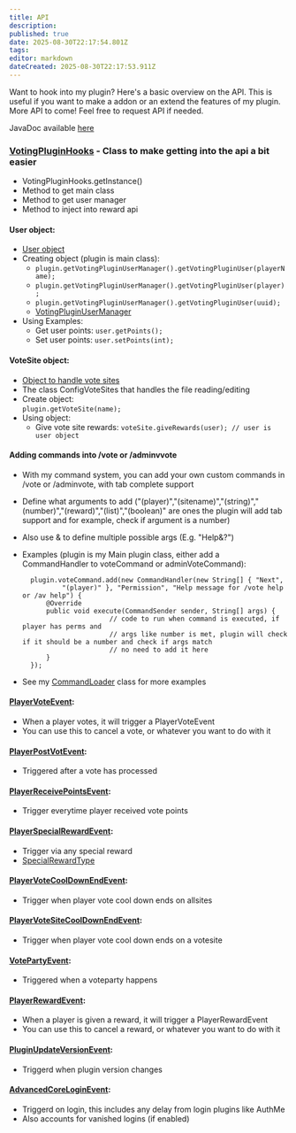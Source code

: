 ```yaml
---
title: API
description: 
published: true
date: 2025-08-30T22:17:54.801Z
tags: 
editor: markdown
dateCreated: 2025-08-30T22:17:53.911Z
---
```


Want to hook into my plugin? Here's a basic overview on the API. This is useful if you want to make a addon or an extend the features of my plugin. More API to come! Feel free to request API if needed.

JavaDoc available [here](http://bencodez.github.io/VotingPlugin/)

### [VotingPluginHooks](https://bencodez.github.io/VotingPlugin/com/bencodez/votingplugin/VotingPluginHooks.html) - Class to make getting into the api a bit easier
- VotingPluginHooks.getInstance()
- Method to get main class
- Method to get user manager
- Method to inject into reward api

#### User object:
- [User object](https://bencodez.github.io/VotingPlugin/com/bencodez/votingplugin/user/VotingPluginUser.html)
- Creating object (plugin is main class):  
  - `plugin.getVotingPluginUserManager().getVotingPluginUser(playerName);`
  - `plugin.getVotingPluginUserManager().getVotingPluginUser(player);`
  - `plugin.getVotingPluginUserManager().getVotingPluginUser(uuid);`
  - [VotingPluginUserManager](https://bencodez.github.io/VotingPlugin/com/bencodez/votingplugin/user/UserManager.html)
- Using Examples:  
  - Get user points: `user.getPoints();`  
  - Set user points: `user.setPoints(int);`  

#### VoteSite object:
- [Object to handle vote sites](https://bencodez.github.io/VotingPlugin/com/bencodez/votingplugin/objects/VoteSite.html)
- The class ConfigVoteSites that handles the file reading/editing
- Create object:   
    `plugin.getVoteSite(name);`
- Using object:
  - Give vote site rewards: `voteSite.giveRewards(user); // user is user object`

#### Adding commands into /vote or /adminvvote
- With my command system, you can add your own custom commands in /vote or /adminvote, with tab complete support
- Define what arguments to add ("(player)","(sitename)","(string)","(number)","(reward)","(list)","(boolean)" are ones the plugin will add tab support and for example, check if argument is a number)
- Also use & to define multiple possible args (E.g. "Help&?")
- Examples (plugin is my Main plugin class, either add a CommandHandler to voteCommand or adminVoteCommand):  

        plugin.voteCommand.add(new CommandHandler(new String[] { "Next",
				"(player)" }, "Permission", "Help message for /vote help or /av help") {
			@Override
			public void execute(CommandSender sender, String[] args) {
                            // code to run when command is executed, if player has perms and
                            // args like number is met, plugin will check if it should be a number and check if args match
                            // no need to add it here
			}
		});
- See my [CommandLoader](https://github.com/BenCodez/VotingPlugin/blob/master/VotingPlugin/src/com/bencodez/votingplugin/commands/CommandLoader.java) class for more examples

#### [PlayerVoteEvent](https://bencodez.github.io/VotingPlugin/com/bencodez/votingplugin/events/PlayerVoteEvent.html):
- When a player votes, it will trigger a PlayerVoteEvent
- You can use this to cancel a vote, or whatever you want to do with it

#### [PlayerPostVotEvent](https://bencodez.github.io/VotingPlugin/com/bencodez/votingplugin/events/PlayerPostVoteEvent.html):
- Triggered after a vote has processed

#### [PlayerReceivePointsEvent](https://bencodez.github.io/VotingPlugin/com/bencodez/votingplugin/events/PlayerReceivePointsEvent.html):
- Trigger everytime player received vote points

#### [PlayerSpecialRewardEvent](https://bencodez.github.io/VotingPlugin/com/bencodez/votingplugin/events/PlayerSpecialRewardEvent.html):
- Trigger via any special reward
- [SpecialRewardType](https://bencodez.github.io/VotingPlugin/com/bencodez/votingplugin/events/SpecialRewardType.html)

#### [PlayerVoteCoolDownEndEvent](https://bencodez.github.io/VotingPlugin/com/bencodez/votingplugin/events/PlayerVoteCoolDownEndEvent.html):
- Trigger when player vote cool down ends on allsites

#### [PlayerVoteSiteCoolDownEndEvent](https://bencodez.github.io/VotingPlugin/com/bencodez/votingplugin/events/PlayerVoteSiteCoolDownEndEvent.html):
- Trigger when player vote cool down ends on a votesite

#### [VotePartyEvent](https://bencodez.github.io/VotingPlugin/com/bencodez/votingplugin/events/VotePartyEvent.html): 
- Triggered when a voteparty happens

#### [PlayerRewardEvent](https://bencodez.github.io/AdvancedCore/com/bencodez/advancedcore/listeners/PlayerRewardEvent.html):
- When a player is given a reward, it will trigger a PlayerRewardEvent
- You can use this to cancel a reward, or whatever you want to do with it

#### [PluginUpdateVersionEvent](https://bencodez.github.io/AdvancedCore/com/bencodez/advancedcore/listeners/PluginUpdateVersionEvent.html):
- Triggerd when plugin version changes

#### [AdvancedCoreLoginEvent](https://bencodez.github.io/AdvancedCore/com/bencodez/advancedcore/listeners/AdvancedCoreLoginEvent.html): 
- Triggerd on login, this includes any delay from login plugins like AuthMe
- Also accounts for vanished logins (if enabled)



